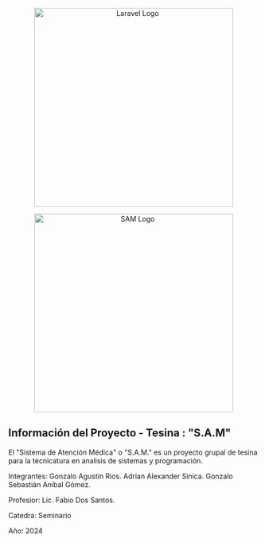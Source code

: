 <p align="center"><a href="https://laravel.com" target="_blank"><img src="https://raw.githubusercontent.com/laravel/art/master/logo-lockup/5%20SVG/2%20CMYK/1%20Full%20Color/laravel-logolockup-cmyk-red.svg" width="400" alt="Laravel Logo"></a></p>

<p align="center"><a href="https://laravel.com" target="_blank"><img src="./public/images/logo_doctor1.png" width="400" alt="SAM Logo"></a></p>



## Información del Proyecto - Tesina : "S.A.M"

El "Sistema de Atención Médica" o "S.A.M." es un proyecto grupal de tesina para la técnicatura en analisis de sistemas y programación.

Integrantes: Gonzalo Agustin Rios. Adrian Alexander Sinica. Gonzalo Sebastián Anibal Gómez.

Profesior: Lic. Fabio Dos Santos.

Catedra: Seminario

Año: 2024
